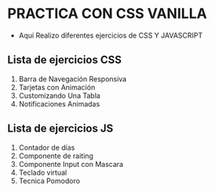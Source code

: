 # PRACTICA CON CSS VANILLA

- Aquí Realizo diferentes ejercicios de CSS Y JAVASCRIPT

## Lista de ejercicios CSS

1. Barra de Navegación Responsiva
2. Tarjetas con Animación
3. Customizando Una Tabla
4. Notificaciones Animadas

## Lista de ejercicios JS

1. Contador de días
2. Componente de raiting
3. Componente Input con Mascara
4. Teclado virtual
5. Tecnica Pomodoro
